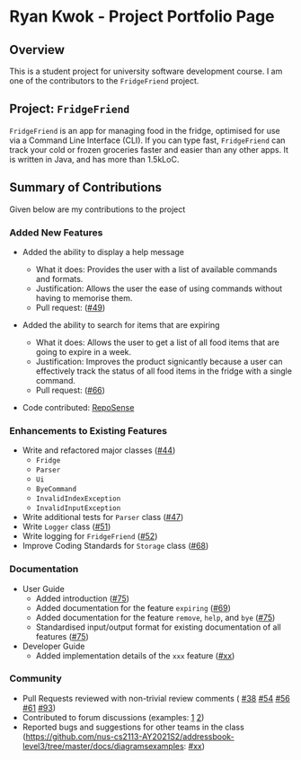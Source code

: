# Ryan Kwok - Project Portfolio Page

## Overview

This is a student project for university software development course.
I am one of the contributors to the `FridgeFriend` project.

## Project: `FridgeFriend`

`FridgeFriend` is an app for managing food in the fridge, optimised for use via a Command Line Interface (CLI).
If you can type fast, `FridgeFriend` can track your cold or frozen groceries faster and easier than any other apps.
It is written in Java, and has more than 1.5kLoC.

## Summary of Contributions

Given below are my contributions to the project

### Added New Features

- Added the ability to display a help message
  - What it does: Provides the user with a list of available commands and formats.
  - Justification: Allows the user the ease of using commands without having to memorise them.
  - Pull request: ([#49](https://github.com/AY2021S2-CS2113-T10-1/tp/pull/49))

- Added the ability to search for items that are expiring
  - What it does: Allows the user to get a list of all food items that are going to expire in a week.
  - Justification: Improves the product signicantly because a user can effectively track the status of
  all food items in the fridge with a single command.
  - Pull request: ([#66](https://github.com/AY2021S2-CS2113-T10-1/tp/pull/66))

- Code contributed: [RepoSense](https://nus-cs2113-ay2021s2.github.io/tp-dashboard/?search=kwokyto)

### Enhancements to Existing Features

- Write and refactored major classes ([#44](https://github.com/AY2021S2-CS2113-T10-1/tp/pull/45))
  - `Fridge`
  - `Parser`
  - `Ui`
  - `ByeCommand`
  - `InvalidIndexException`
  - `InvalidInputException`
- Write additional tests for `Parser` class ([#47](https://github.com/AY2021S2-CS2113-T10-1/tp/pull/47))
- Write `Logger` class ([#51](https://github.com/AY2021S2-CS2113-T10-1/tp/pull/51))
- Write logging for `FridgeFriend` ([#52](https://github.com/AY2021S2-CS2113-T10-1/tp/pull/52))
- Improve Coding Standards for `Storage` class ([#68](https://github.com/AY2021S2-CS2113-T10-1/tp/pull/68))

### Documentation

- User Guide
  - Added introduction ([#75](https://github.com/AY2021S2-CS2113-T10-1/tp/pull/75/))
  - Added documentation for the feature `expiring` ([#69](https://github.com/AY2021S2-CS2113-T10-1/tp/pull/69))
  - Added documentation for the feature `remove`, `help`, and `bye` ([#75](https://github.com/AY2021S2-CS2113-T10-1/tp/pull/75/))
  - Standardised input/output format for existing documentation of all features ([#75](https://github.com/AY2021S2-CS2113-T10-1/tp/pull/75/))
- Developer Guide
  - Added implementation details of the `xxx` feature ([#xx](placeholder))

### Community

- Pull Requests reviewed with non-trivial review comments (
    [#38](https://github.com/AY2021S2-CS2113-T10-1/tp/pull/38)
    [#54](https://github.com/AY2021S2-CS2113-T10-1/tp/pull/54)
    [#56](https://github.com/AY2021S2-CS2113-T10-1/tp/pull/56)
    [#61](https://github.com/AY2021S2-CS2113-T10-1/tp/pull/61)
    [#93](https://github.com/AY2021S2-CS2113-T10-1/tp/pull/93))
- Contributed to forum discussions (examples:
    [1](https://github.com/nus-cs2113-AY2021S2/forum/issues/45)
    [2](https://github.com/nus-cs2113-AY2021S2/forum/issues/49))
- Reported bugs and suggestions for other teams in the class (https://github.com/nus-cs2113-AY2021S2/addressbook-level3/tree/master/docs/diagramsexamples:
    [#xx](placeholder))
